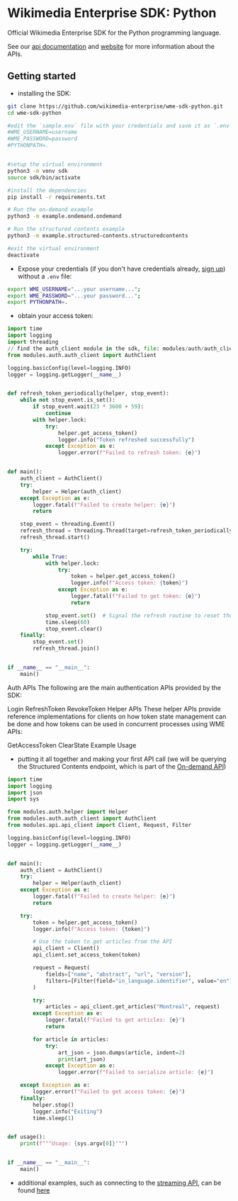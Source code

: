 # Wikimedia Enterprise SDK: Python

Official Wikimedia Enterprise SDK for the Python programming language.

See our [api documentation](https://enterprise.wikimedia.com/docs/) and [website](https://enterprise.wikimedia.com/) for more information about the APIs.

## Getting started

- installing the SDK:

```bash
git clone https://github.com/wikimedia-enterprise/wme-sdk-python.git
cd wme-sdk-python

#edit the `sample.env` file with your credentials and save it as `.env`.  Don't give you WME credentials to anyone!  By the end of this step, you'll have a .env file that looks like, with your username and password:
#WME_USERNAME=username
#WME_PASSWORD=password
#PYTHONPATH=.


#setup the virtual environment
python3 -m venv sdk
source sdk/bin/activate

#install the dependencies
pip install -r requirements.txt

# Run the on-demand example
python3 -m example.ondemand.ondemand

# Run the structured contents example
python3 -m example.structured-contents.structuredcontents

#exit the virtual environment
deactivate
```

- Expose your credentials (if you don't have credentials already, [sign up](https://dashboard.enterprise.wikimedia.com/signup/)) without a `.env` file:

```bash
export WME_USERNAME="...your username...";
export WME_PASSWORD="...your password...";
export PYTHONPATH=.
```

- obtain your access token:

```python
import time
import logging
import threading
// find the auth_client module in the sdk, file: modules/auth/auth_client.py
from modules.auth.auth_client import AuthClient

logging.basicConfig(level=logging.INFO)
logger = logging.getLogger(__name__)


def refresh_token_periodically(helper, stop_event):
    while not stop_event.is_set():
        if stop_event.wait(23 * 3600 + 59):
            continue
        with helper.lock:
            try:
                helper.get_access_token()
                logger.info("Token refreshed successfully")
            except Exception as e:
                logger.error(f"Failed to refresh token: {e}")


def main():
    auth_client = AuthClient()
    try:
        helper = Helper(auth_client)
    except Exception as e:
        logger.fatal(f"Failed to create helper: {e}")
        return

    stop_event = threading.Event()
    refresh_thread = threading.Thread(target=refresh_token_periodically, args=(helper, stop_event))
    refresh_thread.start()

    try:
        while True:
            with helper.lock:
                try:
                    token = helper.get_access_token()
                    logger.info(f"Access token: {token}")
                except Exception as e:
                    logger.fatal(f"Failed to get token: {e}")
                    return

            stop_event.set()  # Signal the refresh routine to reset the timer
            time.sleep(60)
            stop_event.clear()
    finally:
        stop_event.set()
        refresh_thread.join()


if __name__ == "__main__":
    main()
```

Auth APIs
The following are the main authentication APIs provided by the SDK:

Login
RefreshToken
RevokeToken
Helper APIs
These helper APIs provide reference implementations for clients on how token state management can be done and how tokens can be used in concurrent processes using WME APIs:

GetAccessToken
ClearState
Example Usage

- putting it all together and making your first API call (we will be querying the Structured Contents endpoint, which is part of the [On-demand API](https://enterprise.wikimedia.com/docs/on-demand/))

```python
import time
import logging
import json
import sys

from modules.auth.helper import Helper
from modules.auth.auth_client import AuthClient
from modules.api.api_client import Client, Request, Filter

logging.basicConfig(level=logging.INFO)
logger = logging.getLogger(__name__)


def main():
    auth_client = AuthClient()
    try:
        helper = Helper(auth_client)
    except Exception as e:
        logger.fatal(f"Failed to create helper: {e}")
        return

    try:
        token = helper.get_access_token()
        logger.info(f"Access token: {token}")

        # Use the token to get articles from the API
        api_client = Client()
        api_client.set_access_token(token)

        request = Request(
            fields=["name", "abstract", "url", "version"],
            filters=[Filter(field="in_language.identifier", value="en")]
        )

        try:
            articles = api_client.get_articles("Montreal", request)
        except Exception as e:
            logger.fatal(f"Failed to get articles: {e}")
            return

        for article in articles:
            try:
                art_json = json.dumps(article, indent=2)
                print(art_json)
            except Exception as e:
                logger.error(f"Failed to serialize article: {e}")

    except Exception as e:
        logger.error(f"Failed to get access token: {e}")
    finally:
        helper.stop()
        logger.info("Exiting")
        time.sleep(1)


def usage():
    print(f"""Usage: {sys.argv[0]}""")


if __name__ == "__main__":
    main()


```

- additional examples, such as connecting to the [streaming API](/example/streaming/), can be found [here](/example/)
